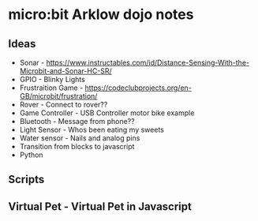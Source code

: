 # micro:bit Arklow dojo notes 

## Ideas

* Sonar - https://www.instructables.com/id/Distance-Sensing-With-the-Microbit-and-Sonar-HC-SR/
* GPIO - Blinky Lights
* Frustraition Game - https://codeclubprojects.org/en-GB/microbit/frustration/
* Rover - Connect to rover??
* Game Controller - USB Controller motor bike example
* Bluetooth - Message from phone??
* Light Sensor - Whos been eating my sweets
* Water sensor - Nails and analog pins
* Transition from blocks to javascript
* Python 

## Scripts

## Virtual Pet - Virtual Pet in Javascript



